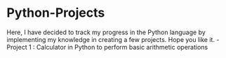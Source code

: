 # Python-Projects
Here, I have decided to track my progress in the Python language by implementing my knowledge in creating a few projects.
Hope you like it.
-Project 1 : Calculator in Python to perform basic arithmetic operations
